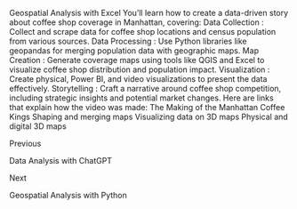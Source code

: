 Geospatial Analysis with Excel
You’ll learn how to create a data-driven story about coffee shop coverage in Manhattan, covering:
Data Collection
: Collect and scrape data for coffee shop locations and census population from various sources.
Data Processing
: Use Python libraries like geopandas for merging population data with geographic maps.
Map Creation
: Generate coverage maps using tools like QGIS and Excel to visualize coffee shop distribution and population impact.
Visualization
: Create physical, Power BI, and video visualizations to present the data effectively.
Storytelling
: Craft a narrative around coffee shop competition, including strategic insights and potential market changes.
Here are links that explain how the video was made:
The Making of the Manhattan Coffee Kings
Shaping and merging maps
Visualizing data on 3D maps
Physical and digital 3D maps














Previous




Data Analysis with ChatGPT












Next










Geospatial Analysis with Python





